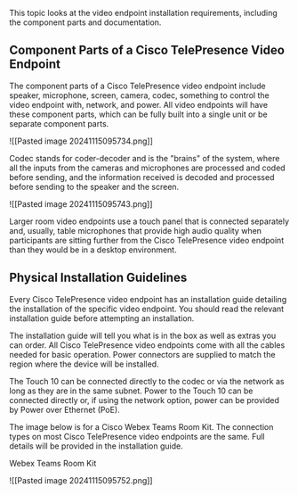 This topic looks at the video endpoint installation requirements, including the component parts and documentation.

## Component Parts of a Cisco TelePresence Video Endpoint

The component parts of a Cisco TelePresence video endpoint include speaker, microphone, screen, camera, codec, something to control the video endpoint with, network, and power. All video endpoints will have these component parts, which can be fully built into a single unit or be separate component parts.

![[Pasted image 20241115095734.png]]

Codec stands for coder-decoder and is the "brains" of the system, where all the inputs from the cameras and microphones are processed and coded before sending, and the information received is decoded and processed before sending to the speaker and the screen.

![[Pasted image 20241115095743.png]]

Larger room video endpoints use a touch panel that is connected separately and, usually, table microphones that provide high audio quality when participants are sitting further from the Cisco TelePresence video endpoint than they would be in a desktop environment.

## Physical Installation Guidelines

Every Cisco TelePresence video endpoint has an installation guide detailing the installation of the specific video endpoint. You should read the relevant installation guide before attempting an installation.

The installation guide will tell you what is in the box as well as extras you can order. All Cisco TelePresence video endpoints come with all the cables needed for basic operation. Power connectors are supplied to match the region where the device will be installed.

The Touch 10 can be connected directly to the codec or via the network as long as they are in the same subnet. Power to the Touch 10 can be connected directly or, if using the network option, power can be provided by Power over Ethernet (PoE).

The image below is for a Cisco Webex Teams Room Kit. The connection types on most Cisco TelePresence video endpoints are the same. Full details will be provided in the installation guide.

Webex Teams Room Kit

![[Pasted image 20241115095752.png]]